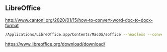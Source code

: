 ## LibreOffice



http://www.cantoni.org/2020/01/15/how-to-convert-word-doc-to-docx-format

```bash
/Applications/LibreOffice.app/Contents/MacOS/soffice --headless --convert-to docx FILE.DOC
```

https://www.libreoffice.org/download/download/